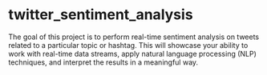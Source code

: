 # twitter_sentiment_analysis
The goal of this project is to perform real-time sentiment analysis on tweets related to a particular topic or hashtag. This will showcase your ability to work with real-time data streams, apply natural language processing (NLP) techniques, and interpret the results in a meaningful way.
